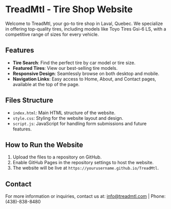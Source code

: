 # TreadMtl - Tire Shop Website

Welcome to TreadMtl, your go-to tire shop in Laval, Quebec. We specialize in offering top-quality tires, including models like Toyo Tires Gsi-6 LS, with a competitive range of sizes for every vehicle.

## Features
- **Tire Search**: Find the perfect tire by car model or tire size.
- **Featured Tires**: View our best-selling tire models.
- **Responsive Design**: Seamlessly browse on both desktop and mobile.
- **Navigation Links**: Easy access to Home, About, and Contact pages, available at the top of the page.

## Files Structure
- `index.html`: Main HTML structure of the website.
- `style.css`: Styling for the website layout and design.
- `script.js`: JavaScript for handling form submissions and future features.

## How to Run the Website
1. Upload the files to a repository on GitHub.
2. Enable GitHub Pages in the repository settings to host the website.
3. The website will be live at `https://yourusername.github.io/TreadMtl`.

## Contact
For more information or inquiries, contact us at: info@treadmtl.com | Phone: (438)-838-8480
